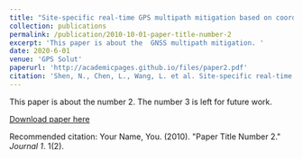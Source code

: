 ```yaml
---
title: "Site-specific real-time GPS multipath mitigation based on coordinate time series window matching"
collection: publications
permalink: /publication/2010-10-01-paper-title-number-2
excerpt: 'This paper is about the  GNSS multipath mitigation. '
date: 2020-6-01
venue: 'GPS Solut'
paperurl: 'http://academicpages.github.io/files/paper2.pdf'
citation: 'Shen, N., Chen, L., Wang, L. et al. Site-specific real-time GPS multipath mitigation based on coordinate time series window matching. GPS Solut 24, 82 (2020). https://doi.org/10.1007/s10291-020-00994-z.'
---
```

This paper is about the number 2. The number 3 is left for future work.

[Download paper here](http://nanshen1987.github.io/files/paper2.pdf)

Recommended citation: Your Name, You. (2010). "Paper Title Number 2." <i>Journal 1</i>. 1(2).